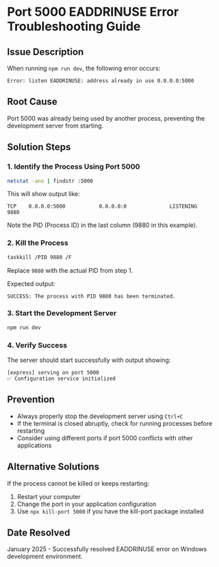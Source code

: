 # Port 5000 EADDRINUSE Error Troubleshooting Guide

## Issue Description
When running `npm run dev`, the following error occurs:
```
Error: listen EADDRINUSE: address already in use 0.0.0.0:5000
```

## Root Cause
Port 5000 was already being used by another process, preventing the development server from starting.

## Solution Steps

### 1. Identify the Process Using Port 5000
```bash
netstat -ano | findstr :5000
```
This will show output like:
```
TCP    0.0.0.0:5000           0.0.0.0:0              LISTENING       9880
```
Note the PID (Process ID) in the last column (9880 in this example).

### 2. Kill the Process
```bash
taskkill /PID 9880 /F
```
Replace `9880` with the actual PID from step 1.

Expected output:
```
SUCCESS: The process with PID 9880 has been terminated.
```

### 3. Start the Development Server
```bash
npm run dev
```

### 4. Verify Success
The server should start successfully with output showing:
```
[express] serving on port 5000
✅ Configuration service initialized
```

## Prevention
- Always properly stop the development server using `Ctrl+C`
- If the terminal is closed abruptly, check for running processes before restarting
- Consider using different ports if port 5000 conflicts with other applications

## Alternative Solutions
If the process cannot be killed or keeps restarting:
1. Restart your computer
2. Change the port in your application configuration
3. Use `npx kill-port 5000` if you have the kill-port package installed

## Date Resolved
January 2025 - Successfully resolved EADDRINUSE error on Windows development environment.
